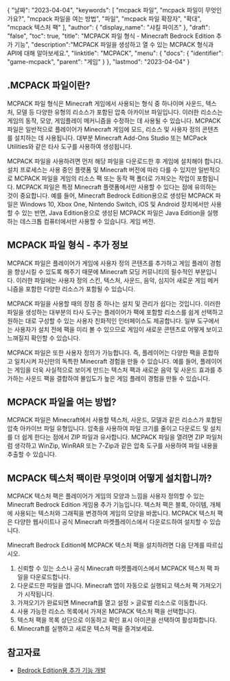 {
"날짜": "2023-04-04",
  "keywords": [
"mcpack 파일",
"mcpack 파일이 무엇인가요?",
"mcpack 파일을 여는 방법",
"파일",
"mcpack 파일 확장자",
"확대",
"mcpack 텍스처 팩"
],
  "author": {
"display_name": "샤킬 파이즈"
},
"draft": "false",
"toc": true,
"title": "MCPACK 파일 형식 - Minecraft Bedrock Edition 추가 기능",
  "description":"MCPACK 파일을 생성하고 열 수 있는 MCPACK 형식과 API에 대해 알아보세요.",
"linktitle": "MCPACK",
  "menu": {
    "docs": {
      "identifier": "game-mcpack",
"parent": "게임"
}
},
"lastmod": "2023-04-04"
}

## .MCPACK 파일이란?

MCPACK 파일 형식은 Minecraft 게임에서 사용되는 형식 중 하나이며 사운드, 텍스처, 모델 등 다양한 유형의 리소스가 포함된 압축 아카이브 파일입니다. 이러한 리소스는 게임의 동작, 모양, 게임플레이 메커니즘을 수정하는 데 사용될 수 있습니다. MCPACK 파일은 일반적으로 플레이어가 Minecraft 게임에 모드, 리소스 및 사용자 정의 콘텐츠를 설치하는 데 사용됩니다. 대부분 Minecraft Add-Ons Studio 또는 MCPack Utilities와 같은 타사 도구를 사용하여 생성됩니다.

MCPACK 파일을 사용하려면 먼저 해당 파일을 다운로드한 후 게임에 설치해야 합니다. 설치 프로세스는 사용 중인 플랫폼 및 Minecraft 버전에 따라 다를 수 있지만 일반적으로 MCPACK 파일을 게임의 리소스 팩 또는 동작 팩 폴더로 가져오는 작업이 포함됩니다. MCPACK 파일은 특정 Minecraft 플랫폼에서만 사용할 수 있다는 점에 유의하는 것이 중요합니다. 예를 들어, Minecraft Bedrock Edition용으로 생성된 MCPACK 파일은 Windows 10, Xbox One, Nintendo Switch, iOS 및 Android 장치에서만 사용할 수 있는 반면, Java Edition용으로 생성된 MCPACK 파일은 Java Edition을 실행하는 데스크톱 컴퓨터에서만 사용할 수 있습니다. 게임 버전.

## MCPACK 파일 형식 - 추가 정보

MCPACK 파일은 플레이어가 게임에 사용자 정의 콘텐츠를 추가하고 게임 플레이 경험을 향상시킬 수 있도록 해주기 때문에 Minecraft 모딩 커뮤니티의 필수적인 부분입니다. 이러한 파일에는 사용자 정의 스킨, 텍스처, 사운드, 음악, 심지어 새로운 게임 메커니즘을 포함한 다양한 리소스가 포함될 수 있습니다.

MCPACK 파일을 사용할 때의 장점 중 하나는 설치 및 관리가 쉽다는 것입니다. 이러한 파일을 생성하는 대부분의 타사 도구는 플레이어가 팩에 포함할 리소스를 쉽게 선택하고 원하는 대로 구성할 수 있는 사용자 친화적인 인터페이스도 제공합니다. 일부 도구에서는 사용자가 설치 전에 팩을 미리 볼 수 있으므로 게임이 새로운 콘텐츠로 어떻게 보이고 느껴질지 확인할 수 있습니다.

MCPACK 파일은 또한 사용자 정의가 가능합니다. 즉, 플레이어는 다양한 팩을 혼합하고 일치시켜 자신만의 독특한 Minecraft 경험을 만들 수 있습니다. 예를 들어, 플레이어는 게임을 더욱 사실적으로 보이게 만드는 텍스처 팩과 새로운 음악 및 사운드 효과를 추가하는 사운드 팩을 결합하여 몰입도가 높은 게임 플레이 경험을 만들 수 있습니다.

## MCPACK 파일을 여는 방법?

MCPACK 파일은 Minecraft에서 사용할 텍스처, 사운드, 모델과 같은 리소스가 포함된 압축 아카이브 파일 유형입니다. 압축을 사용하여 파일 크기를 줄이고 다운로드 및 설치를 더 쉽게 한다는 점에서 ZIP 파일과 유사합니다. MCPACK 파일을 열려면 ZIP 파일처럼 생각하고 WinZip, WinRAR 또는 7-Zip과 같은 압축 도구를 사용하여 파일 내용을 추출할 수 있습니다.

## MCPACK 텍스처 팩이란 무엇이며 어떻게 설치합니까?

MCPACK 텍스처 팩은 플레이어가 게임의 모양과 느낌을 사용자 정의할 수 있는 Minecraft Bedrock Edition 게임용 추가 기능입니다. 텍스처 팩은 블록, 아이템, 개체에 사용되는 텍스처와 그래픽을 변경하여 게임의 모양을 바꿉니다. MCPACK 텍스처 팩은 다양한 웹사이트나 공식 Minecraft 마켓플레이스에서 다운로드하여 설치할 수 있습니다.

Minecraft Bedrock Edition에 MCPACK 텍스처 팩을 설치하려면 다음 단계를 따르십시오.

1. 신뢰할 수 있는 소스나 공식 Minecraft 마켓플레이스에서 MCPACK 텍스처 팩 파일을 다운로드합니다.
2. 다운로드한 파일을 엽니다. Minecraft 앱이 자동으로 실행되고 텍스처 팩 가져오기가 시작됩니다.
3. 가져오기가 완료되면 Minecraft를 열고 설정 > 글로벌 리소스로 이동합니다.
4. 사용 가능한 리소스 목록에서 가져온 MCPACK 텍스처 팩을 선택합니다.
5. 텍스처 팩을 목록 상단으로 이동하고 확인 표시 아이콘을 선택하여 활성화합니다.
6. Minecraft를 실행하고 새로운 텍스처 팩을 즐겨보세요.

## 참고자료

* [Bedrock Edition용 추가 기능 개발](https://learn.microsoft.com/en-us/minecraft/creator/documents/gettingstarted)


